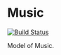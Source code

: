 # Music

[![Build Status](https://travis-ci.org/dn-m/Music.svg?branch=master)](https://travis-ci.org/dn-m/Music)

Model of Music.
